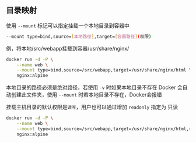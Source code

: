 <!--
 * @Description: 
 * @Version: 1.0
 * @Author: DaLao
 * @Email: dalao_li@163.com
 * @Date: 2021-11-09 00:07:16
 * @LastEditors: DaLao
 * @LastEditTime: 2021-12-29 00:43:56
-->

## 目录映射

使用 `--mount` 标记可以指定挂载一个本地目录到容器中
```sh
--mount type=bind,source=[本地路径],target=[容器路径](权限)
```

例，将本地/src/webapp挂载到容器/usr/share/nginx/
```sh
docker run -d -P \
    --name web \
    --mount type=bind,source=/src/webapp,target=/usr/share/nginx/html \
    nginx:alpine
```
本地目录的路径必须是绝对路径，若使用 `-v` 时如果本地目录不存在 Docker 会自动创建此文件夹，使用 `--mount` 时若本地目录不存在，Docker会报错

挂载主机目录的默认权限是`读写`，用户也可以通过增加 `readonly` 指定为 只读

```sh
docker run -d -P \
    --name web \
    --mount type=bind,source=/src/webapp,target=/usr/share/nginx/html,readonly \
    nginx:alpine
```